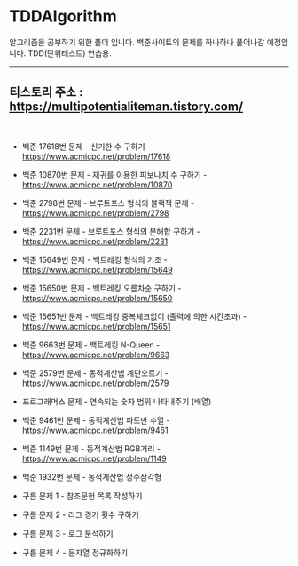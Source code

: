 # TDDAlgorithm

알고리즘을 공부하기 위한 폴더 입니다. 백준사이트의 문제를 하나하나 풀어나갈 예정입니다.
TDD(단위테스트) 연습용.

----------------

티스토리 주소 : https://multipotentialiteman.tistory.com/
-----------------
<br>

* 백준 17618번 문제 - 신기한 수 구하기 - <a href="https://www.acmicpc.net/problem/17618">https://www.acmicpc.net/problem/17618</a>

* 백준 10870번 문제 - 재귀를 이용한 피보나치 수 구하기 - <a href="https://www.acmicpc.net/problem/10870">https://www.acmicpc.net/problem/10870</a>

* 백준 2798번 문제  - 브루트포스 형식의 블랙잭 문제 - <a href="https://www.acmicpc.net/problem/2798">https://www.acmicpc.net/problem/2798</a>

* 백준 2231번 문제  - 브루트포스 형식의 분해합 구하기 - <a href="https://www.acmicpc.net/problem/2231">https://www.acmicpc.net/problem/2231</a>

* 백준 15649번 문제 - 백트레킹 형식의 기초 - <a href="https://www.acmicpc.net/problem/15649">https://www.acmicpc.net/problem/15649</a>

* 백준 15650번 문제 - 백트레킹 오름차순 구하기 - <a href="https://www.acmicpc.net/problem/15650">https://www.acmicpc.net/problem/15650</a>

* 백준 15651번 문제 - 백트레킹 중복체크없이 (출력에 의한 시간초과) - <a href="https://www.acmicpc.net/problem/15651">https://www.acmicpc.net/problem/15651</a>

* 백준 9663번 문제  - 백트레킹 N-Queen - <a href = "https://www.acmicpc.net/problem/9663">https://www.acmicpc.net/problem/9663</a>

* 백준 2579번 문제  - 동적계산법 계단오르기 - <a href="https://www.acmicpc.net/problem/2579">https://www.acmicpc.net/problem/2579</a>

* 프로그래머스 문제 - 연속되는 숫자 범위 나타내주기 (배열)

* 백준 9461번 문제 - 동적계산법 파도반 수열 - <a href="https://www.acmicpc.net/problem/9461">https://www.acmicpc.net/problem/9461</a>

* 백준 1149번 문제 - 동적계산법 RGB거리 - <a href="https://www.acmicpc.net/problem/1149">https://www.acmicpc.net/problem/1149</a>

* 백준 1932번 문제 - 동적계산법 정수삼각형

* 구름 문제 1 - 참조문헌 목록 작성하기

* 구름 문제 2 - 리그 경기 횟수 구하기

* 구름 문제 3 - 로그 분석하기

* 구름 문제 4 - 문자열 정규화하기
